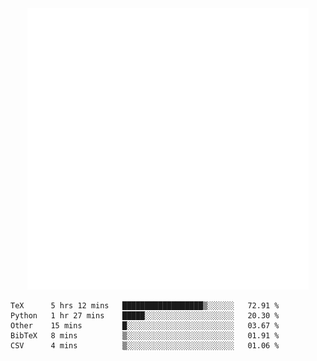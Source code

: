 <div align="center">
    <a href="https://konst.fish">
        <img src="https://raw.githubusercontent.com/konstfish/konstfish/master/fish.svg" alt="Logo" width="450"/>
    </a>
</div>

<!--START_SECTION:waka-->
```text
TeX      5 hrs 12 mins   ██████████████████▒░░░░░░   72.91 % 
Python   1 hr 27 mins    █████░░░░░░░░░░░░░░░░░░░░   20.30 % 
Other    15 mins         █░░░░░░░░░░░░░░░░░░░░░░░░   03.67 % 
BibTeX   8 mins          ▒░░░░░░░░░░░░░░░░░░░░░░░░   01.91 % 
CSV      4 mins          ▒░░░░░░░░░░░░░░░░░░░░░░░░   01.06 % 
```
<!--END_SECTION:waka-->
